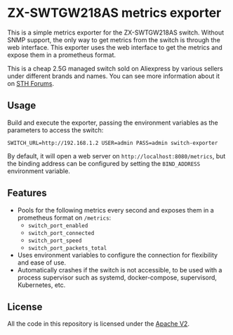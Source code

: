 # ZX-SWTGW218AS metrics exporter

This is a simple metrics exporter for the ZX-SWTGW218AS switch. Without SNMP support, the only way
to get metrics from the switch is through the web interface. This exporter uses the web interface to
get the metrics and expose them in a prometheus format.

This is a cheap 2.5G managed switch sold on Aliexpress by various sellers under different brands and
names. You can see more information about it on [STH Forums][sth-forum].

[sth-forum]: https://forums.servethehome.com/index.php?threads/horaco-2-5gbe-managed-switch-8-x-2-5gbe-1-10gb-sfp.41571/

## Usage

Build and execute the exporter, passing the environment variables as the parameters to access the
switch:

```shell
SWITCH_URL=http://192.168.1.2 USER=admin PASS=admin switch-exporter
```

By default, it will open a web server on `http://localhost:8080/metrics`, but the binding address
can be configured by setting the `BIND_ADDRESS` environment variable.

## Features

- Pools for the following metrics every second and exposes them in a prometheus format on `/metrics`:
  - `switch_port_enabled`
  - `switch_port_connected`
  - `switch_port_speed`
  - `switch_port_packets_total`
- Uses environment variables to configure the connection for flexibility and ease of use.
- Automatically crashes if the switch is not accessible, to be used with a process supervisor such
  as systemd, docker-compose, supervisord, Kubernetes, etc.

## License

All the code in this repository is licensed under the [Apache V2](LICENSE).
